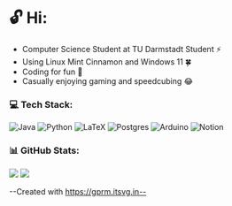 # 🔓 Hi:
- Computer Science Student at TU Darmstadt Student ⚡<br>
- Using Linux Mint Cinnamon and Windows 11 🍀<br>
- Coding for fun 📜<br>
- Casually enjoying gaming and speedcubing 😂


### 💻 Tech Stack:
![Java](https://img.shields.io/badge/java-%23ED8B00.svg?style=for-the-badge&logo=openjdk&logoColor=white) ![Python](https://img.shields.io/badge/python-3670A0?style=for-the-badge&logo=python&logoColor=ffdd54) ![LaTeX](https://img.shields.io/badge/latex-%23008080.svg?style=for-the-badge&logo=latex&logoColor=white) ![Postgres](https://img.shields.io/badge/postgres-%23316192.svg?style=for-the-badge&logo=postgresql&logoColor=white) ![Arduino](https://img.shields.io/badge/-Arduino-00979D?style=for-the-badge&logo=Arduino&logoColor=white) ![Notion](https://img.shields.io/badge/Notion-%23000000.svg?style=for-the-badge&logo=notion&logoColor=white)
### 📊 GitHub Stats:
![](https://github-readme-stats.vercel.app/api/top-langs/?username=Synix4Life&theme=dark&hide_border=false&include_all_commits=true&count_private=false&layout=compact)
![](https://github-readme-streak-stats.herokuapp.com/?user=Synix4Life&theme=dark&hide_border=false)<br/>

--Created with https://gprm.itsvg.in--

